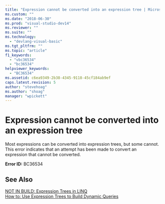 ```yaml
---
title: "Expression cannot be converted into an expression tree | Microsoft Docs"
ms.custom: ""
ms.date: "2018-06-30"
ms.prod: "visual-studio-dev14"
ms.reviewer: ""
ms.suite: ""
ms.technology: 
  - "devlang-visual-basic"
ms.tgt_pltfrm: ""
ms.topic: "article"
f1_keywords: 
  - "vbc36534"
  - "bc36534"
helpviewer_keywords: 
  - "BC36534"
ms.assetid: c6ea9349-2b38-4345-9118-45cf184ab9ef
caps.latest.revision: 5
author: "stevehoag"
ms.author: "shoag"
manager: "wpickett"
---
```

# Expression cannot be converted into an expression tree
Most expressions can be converted into expression trees, but some cannot. This error indicates that an attempt has been made to convert an expression that cannot be converted.  
  
 **Error ID:** BC36534  
  
## See Also  
 [NOT IN BUILD: Expression Trees in LINQ](http://msdn.microsoft.com/en-us/1a2e8e74-4bbc-45ab-9a46-2b6cfce3bcb2)   
 [How to: Use Expression Trees to Build Dynamic Queries](http://msdn.microsoft.com/library/1e37e0cc-eef3-48bb-8b69-3adabf322735)